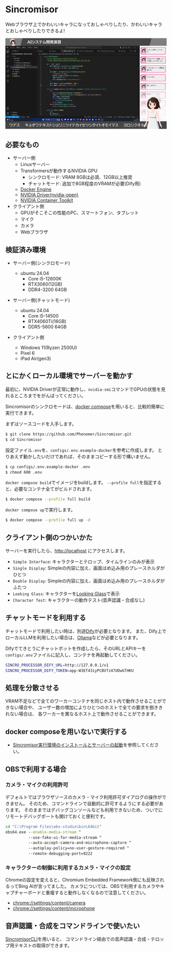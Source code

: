 # Sincromisor

Webブラウザ上でかわいいキャラになっておしゃべりしたり、かわいいキャラとおしゃべりしたりできるよ!

![配信画面の例](examples/sincromisor-example.png)

## 必要なもの

* サーバー側
  * Linuxサーバー
  * Transformersが動作するNVIDIA GPU
    * シンクロモード: VRAM 8GBは必須、12GB以上推奨
    * チャットモード: 追加で8GB程度のVRAMが必要(Dify用)
  * [Docker Engine](https://docs.docker.com/engine/install/ubuntu/)
  * [NVIDIA Driver(nvidia-open)](https://www.nvidia.com/en-us/drivers/)
  * [NVIDIA Container Toolkit](https://docs.nvidia.com/datacenter/cloud-native/container-toolkit/latest/install-guide.html)
* クライアント側
  * GPUがそこそこの性能のPC、スマートフォン、タブレット
  * マイク
  * カメラ
  * Webブラウザ

## 検証済み環境

* サーバー側(シンクロモード)
  * ubuntu 24.04
    * Core i5-12600K
    * RTX3060(12GB)
    * DDR4-3200 64GB

* サーバー側(チャットモード)
  * ubuntu 24.04
    * Core i5-14500
    * RTX4060Ti(16GB)
    * DDR5-5600 64GB

* クライアント側
  * Windows 11(Ryzen 2500U)
  * Pixel 6
  * iPad Air(gen3)

## とにかくローカル環境でサーバーを動かす

最初に、NVIDIA Driverが正常に動作し、`nvidia-smi`コマンドでGPUの状態を見れるところまでをがんばってください。

Sincromisorのシンクロモードは、[docker compose](https://docs.docker.com/compose/)を用いると、比較的簡単に実行できます。

まずはソースコードを入手します。

```sh
$ git clone https://github.com/Phenomer/Sincromisor.git
$ cd Sincromisor
```

設定ファイル`.env`を、`configs/.env.example-docker`を参考に作成します。
とりあえず動かしたいだけであれば、そのままコピーする形で構いません。

```sh
$ cp configs/.env.example-docker .env
$ chmod 600 .env
```

`docker compose build`でイメージをbuildします。
`--profile full`を指定すると、必要なコンテナ全てがビルドされます。

```sh
$ docker compose --profile full build
```

`docker compose up`で実行します。

```sh
$ docker compose --profile full up -d
```

## クライアント側のつかいかた

サーバーを実行したら、[http://localhost](http://localhost) にアクセスします。

* `Simple Interface`: キャラクターとテロップ、タイムラインのみが表示
* `Single Display`: Simpleの内容に加え、画面はめ込み用のプレースホルダがひとつ
* `Double Display`: Simpleの内容に加え、画面はめ込み用のプレースホルダがふたつ
* `Looking Glass`:  キャラクターを[Looking Glass](https://lookingglassfactory.com/looking-glass-portrait)で表示
* `Character Test`: キャラクターの動作テスト(音声認識・合成なし)

## チャットモードを利用する

チャットモードで利用したい時は、別途[Dify](https://dify.ai/jp)が必要となります。
また、Dify上でローカルLLMを利用したい場合は、[Ollama](https://ollama.com/)などが必要となります。

Difyでてきとうにチャットボットを作成したら、そのURLとAPIキーを`configs/.env`ファイルに記入し、コンテナを再起動してください。

```sh
SINCRO_PROCESSOR_DIFY_URL=http://127.0.0.1/v1
SINCRO_PROCESSOR_DIFY_TOKEN=app-W3Ef43iyPCBVfz47UDwGTHKU
```

## 処理を分散させる

VRAM不足などで全てのワーカーコンテナを同じホスト内で動作させることができない場合や、
ユーザー数の増加によりひとつのホストで全ての要求を捌ききれない場合は、
各ワーカーを異なるホスト上で動作させることができます。

## docker composeを用いないで実行する

* [Sincromisor実行環境のインストールとサーバーの起動](INSTALL.md)を参照してください。

## OBSで利用する場合

### カメラ・マイクの利用許可

デフォルトではブラウザソースのカメラ・マイク利用許可ダイアログの操作ができません。
そのため、コマンドラインで自動的に許可するようにする必要があります。
そのままではデバッグコンソールなども利用できないため、ついでにリモートデバッグポートも開けておくと便利です。

```bat
cd "C:\Program Files\obs-studio\bin\64bit"
obs64.exe --enable-media-stream ^
          --use-fake-ui-for-media-stream ^
          --auto-accept-camera-and-microphone-capture ^
          --autoplay-policy=no-user-gesture-required ^
          --remote-debugging-port=9222
```

### キャラクターの制御に利用するカメラ・マイクの設定

Chromeの設定を変えると、Chromium Embedded Framework側にも反映されるってBing AIが言ってました。
カメラについては、OBSで利用するカメラやキャプチャーボードと重複すると動作しなくなるので注意してください。

* <chrome://settings/content/camera>
* [chrome://settings/content/microphone](chrome://settings/content/camera)

## 音声認識・合成をコマンドラインで使いたい

[SincromisorCLI](https://github.com/Phenomer/SincromisorCLI)を用いると、
コマンドライン経由での音声認識・合成・テロップ用テキストの取得ができます。
